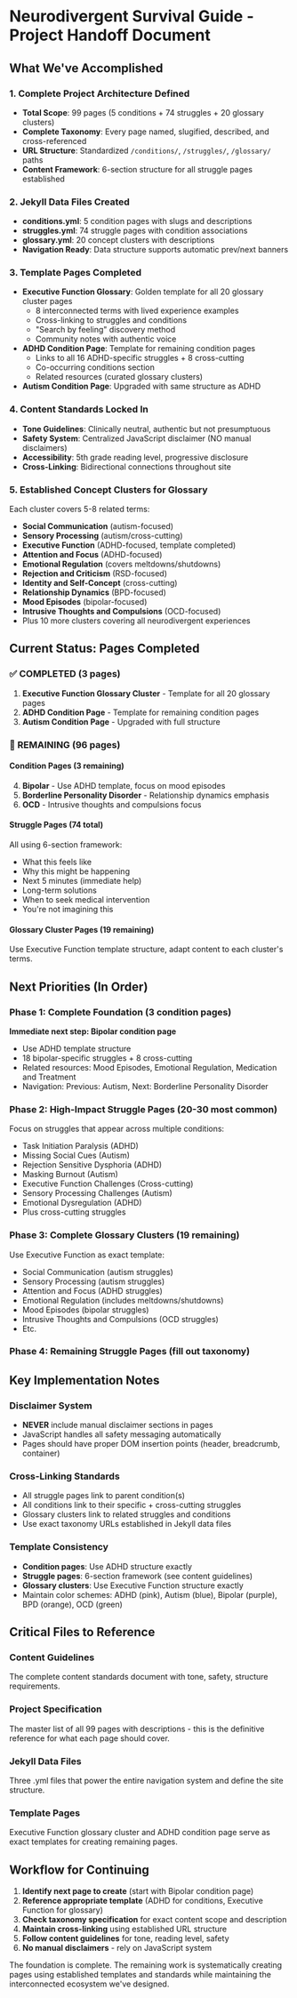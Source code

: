 # Neurodivergent Survival Guide - Project Handoff Document

## What We've Accomplished

### 1. Complete Project Architecture Defined
- **Total Scope**: 99 pages (5 conditions + 74 struggles + 20 glossary clusters)
- **Complete Taxonomy**: Every page named, slugified, described, and cross-referenced
- **URL Structure**: Standardized `/conditions/`, `/struggles/`, `/glossary/` paths
- **Content Framework**: 6-section structure for all struggle pages established

### 2. Jekyll Data Files Created
- **conditions.yml**: 5 condition pages with slugs and descriptions
- **struggles.yml**: 74 struggle pages with condition associations  
- **glossary.yml**: 20 concept clusters with descriptions
- **Navigation Ready**: Data structure supports automatic prev/next banners

### 3. Template Pages Completed
- **Executive Function Glossary**: Golden template for all 20 glossary cluster pages
  - 8 interconnected terms with lived experience examples
  - Cross-linking to struggles and conditions
  - "Search by feeling" discovery method
  - Community notes with authentic voice
- **ADHD Condition Page**: Template for remaining condition pages
  - Links to all 16 ADHD-specific struggles + 8 cross-cutting
  - Co-occurring conditions section
  - Related resources (curated glossary clusters)
- **Autism Condition Page**: Upgraded with same structure as ADHD

### 4. Content Standards Locked In
- **Tone Guidelines**: Clinically neutral, authentic but not presumptuous
- **Safety System**: Centralized JavaScript disclaimer (NO manual disclaimers)
- **Accessibility**: 5th grade reading level, progressive disclosure
- **Cross-Linking**: Bidirectional connections throughout site

### 5. Established Concept Clusters for Glossary
Each cluster covers 5-8 related terms:
- **Social Communication** (autism-focused)
- **Sensory Processing** (autism/cross-cutting)
- **Executive Function** (ADHD-focused, template completed)
- **Attention and Focus** (ADHD-focused)
- **Emotional Regulation** (covers meltdowns/shutdowns)
- **Rejection and Criticism** (RSD-focused)
- **Identity and Self-Concept** (cross-cutting)
- **Relationship Dynamics** (BPD-focused)
- **Mood Episodes** (bipolar-focused)
- **Intrusive Thoughts and Compulsions** (OCD-focused)
- Plus 10 more clusters covering all neurodivergent experiences

## Current Status: Pages Completed

### ✅ COMPLETED (3 pages)
1. **Executive Function Glossary Cluster** - Template for all 20 glossary pages
2. **ADHD Condition Page** - Template for remaining condition pages  
3. **Autism Condition Page** - Upgraded with full structure

### 🔲 REMAINING (96 pages)

#### Condition Pages (3 remaining)
4. **Bipolar** - Use ADHD template, focus on mood episodes
5. **Borderline Personality Disorder** - Relationship dynamics emphasis
6. **OCD** - Intrusive thoughts and compulsions focus

#### Struggle Pages (74 total)
All using 6-section framework:
- What this feels like
- Why this might be happening  
- Next 5 minutes (immediate help)
- Long-term solutions
- When to seek medical intervention
- You're not imagining this

#### Glossary Cluster Pages (19 remaining)
Use Executive Function template structure, adapt content to each cluster's terms.

## Next Priorities (In Order)

### Phase 1: Complete Foundation (3 condition pages)
**Immediate next step: Bipolar condition page**
- Use ADHD template structure
- 18 bipolar-specific struggles + 8 cross-cutting
- Related resources: Mood Episodes, Emotional Regulation, Medication and Treatment
- Navigation: Previous: Autism, Next: Borderline Personality Disorder

### Phase 2: High-Impact Struggle Pages (20-30 most common)
Focus on struggles that appear across multiple conditions:
- Task Initiation Paralysis (ADHD)
- Missing Social Cues (Autism)
- Rejection Sensitive Dysphoria (ADHD)
- Masking Burnout (Autism)
- Executive Function Challenges (Cross-cutting)
- Sensory Processing Challenges (Autism)
- Emotional Dysregulation (ADHD)
- Plus cross-cutting struggles

### Phase 3: Complete Glossary Clusters (19 remaining)
Use Executive Function as exact template:
- Social Communication (autism struggles)
- Sensory Processing (autism struggles)  
- Attention and Focus (ADHD struggles)
- Emotional Regulation (includes meltdowns/shutdowns)
- Mood Episodes (bipolar struggles)
- Intrusive Thoughts and Compulsions (OCD struggles)
- Etc.

### Phase 4: Remaining Struggle Pages (fill out taxonomy)

## Key Implementation Notes

### Disclaimer System
- **NEVER** include manual disclaimer sections in pages
- JavaScript handles all safety messaging automatically
- Pages should have proper DOM insertion points (header, breadcrumb, container)

### Cross-Linking Standards
- All struggle pages link to parent condition(s)
- All conditions link to their specific + cross-cutting struggles
- Glossary clusters link to related struggles and conditions
- Use exact taxonomy URLs established in Jekyll data files

### Template Consistency
- **Condition pages**: Use ADHD structure exactly
- **Struggle pages**: 6-section framework (see content guidelines)
- **Glossary clusters**: Use Executive Function structure exactly
- Maintain color schemes: ADHD (pink), Autism (blue), Bipolar (purple), BPD (orange), OCD (green)

## Critical Files to Reference

### Content Guidelines
The complete content standards document with tone, safety, structure requirements.

### Project Specification  
The master list of all 99 pages with descriptions - this is the definitive reference for what each page should cover.

### Jekyll Data Files
Three .yml files that power the entire navigation system and define the site structure.

### Template Pages
Executive Function glossary cluster and ADHD condition page serve as exact templates for creating remaining pages.

## Workflow for Continuing

1. **Identify next page to create** (start with Bipolar condition page)
2. **Reference appropriate template** (ADHD for conditions, Executive Function for glossary)
3. **Check taxonomy specification** for exact content scope and description
4. **Maintain cross-linking** using established URL structure
5. **Follow content guidelines** for tone, reading level, safety
6. **No manual disclaimers** - rely on JavaScript system

The foundation is complete. The remaining work is systematically creating pages using established templates and standards while maintaining the interconnected ecosystem we've designed.
